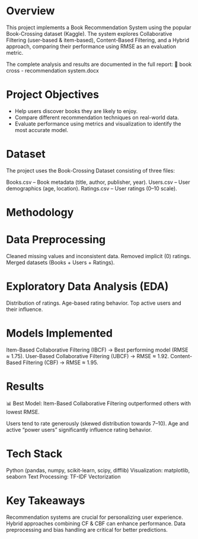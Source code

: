 # Overview

This project implements a Book Recommendation System using the popular Book-Crossing dataset (Kaggle).
The system explores Collaborative Filtering (user-based & item-based), Content-Based Filtering, and a Hybrid approach, comparing their performance using RMSE as an evaluation metric.

The complete analysis and results are documented in the full report:
📄 book cross - recommendation system.docx

# Project Objectives

- Help users discover books they are likely to enjoy.
- Compare different recommendation techniques on real-world data.
- Evaluate performance using metrics and visualization to identify the most accurate model.

# Dataset

The project uses the Book-Crossing Dataset consisting of three files:

Books.csv – Book metadata (title, author, publisher, year).
Users.csv – User demographics (age, location).
Ratings.csv – User ratings (0–10 scale).

# Methodology

# Data Preprocessing

Cleaned missing values and inconsistent data.
Removed implicit (0) ratings.
Merged datasets (Books + Users + Ratings).

# Exploratory Data Analysis (EDA)

Distribution of ratings.
Age-based rating behavior.
Top active users and their influence.

# Models Implemented

Item-Based Collaborative Filtering (IBCF) → Best performing model (RMSE ≈ 1.75).
User-Based Collaborative Filtering (UBCF) → RMSE ≈ 1.92.
Content-Based Filtering (CBF) → RMSE ≈ 1.95.

# Results

📊 Best Model: Item-Based Collaborative Filtering outperformed others with lowest RMSE.

Users tend to rate generously (skewed distribution towards 7–10).
Age and active “power users” significantly influence rating behavior.

# Tech Stack

Python (pandas, numpy, scikit-learn, scipy, difflib)
Visualization: matplotlib, seaborn
Text Processing: TF-IDF Vectorization

# Key Takeaways

Recommendation systems are crucial for personalizing user experience.
Hybrid approaches combining CF & CBF can enhance performance.
Data preprocessing and bias handling are critical for better predictions.
